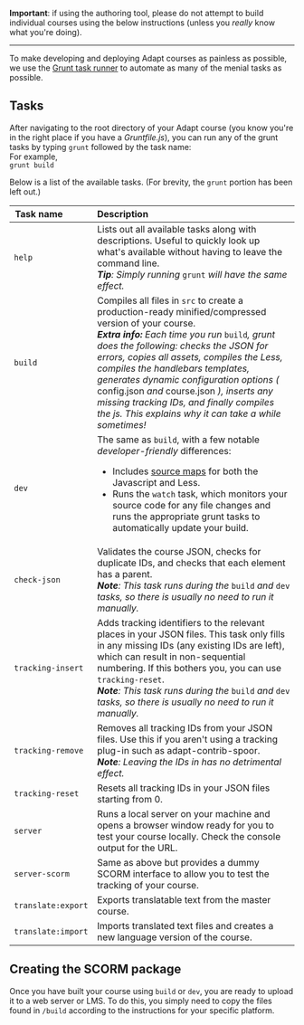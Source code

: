 **Important**: if using the authoring tool, please do not attempt to build individual courses using the below instructions (unless you *really* know what you're doing).

---

To make developing and deploying Adapt courses as painless as possible, we use the [Grunt task runner](http://gruntjs.com/) to automate as many of the menial tasks as possible.

## Tasks

After navigating to the root directory of your Adapt course (you know you're in the right place if you have a _Gruntfile.js_), you can run any of the grunt tasks by typing `grunt` followed by the task name:
<br/>For example,  
`grunt build`  

Below is a list of the available tasks. (For brevity, the `grunt` portion has been left out.)

| Task&nbsp;name&nbsp;&nbsp;&nbsp;&nbsp;&nbsp;&nbsp;&nbsp;&nbsp;&nbsp;&nbsp; | Description |
| ---- | :---------- |
| `help` | Lists out all available tasks along with descriptions. Useful to quickly look up what's available without having to leave the command line. <br/>_**Tip**: Simply running_ `grunt` _will have the same effect._ |
| `build` | Compiles all files in `src` to create a production-ready minified/compressed version of your course. <br/>_**Extra info:** Each time you run_ `build`_, grunt does the following: checks the JSON for errors, copies all assets, compiles the Less, compiles the handlebars templates, generates dynamic configuration options (_ config.json _and_ course.json _), inserts any missing tracking IDs, and finally compiles the js. This explains why it can take a while sometimes!_ |
| `dev` | The same as `build`, with a few notable *developer-friendly* differences:<ul><li>Includes [source maps](http://blog.teamtreehouse.com/introduction-source-maps) for both the Javascript and Less.</li><li>Runs the `watch` task, which monitors your source code for any file changes and runs the appropriate grunt tasks to automatically update your build.</li></ul> |
| `check-json` | Validates the course JSON, checks for duplicate IDs, and checks that each element has a parent. <br/>_**Note**: This task runs during the_ `build` _and_ `dev` _tasks, so there is usually no need to run it manually._ |
| `tracking-insert` | Adds tracking identifiers to the relevant places in your JSON files. This task only fills in any missing IDs (any existing IDs are left), which can result in non-sequential numbering. If this bothers you, you can use `tracking-reset`.<br/>_**Note**: This task runs during the_ `build` _and_ `dev` _tasks, so there is usually no need to run it manually._ |
| `tracking-remove` | Removes all tracking IDs from your JSON files. Use this if you aren't using a tracking plug-in such as adapt-contrib-spoor. <br/> _**Note**: Leaving the IDs in has no detrimental effect._ |
| `tracking-reset` | Resets all tracking IDs in your JSON files starting from 0. |
| `server` | Runs a local server on your machine and opens a browser window ready for you to test your course locally. Check the console output for the URL. |
| `server-scorm` | Same as above but provides a dummy SCORM interface to allow you to test the tracking of your course. |
| `translate:export` | Exports translatable text from the master course. |
| `translate:import` | Imports translated text files and creates a new language version of the course. |

## Creating the SCORM package
Once you have built your course using `build` or `dev`, you are ready to upload it to a web server or LMS. To do this, you simply need to copy the files found in `/build` according to the instructions for your specific platform.